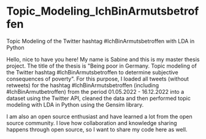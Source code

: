 # Topic_Modeling_IchBinArmutsbetroffen
Topic Modeling of the Twitter hashtag #IchBinArmutsbetroffen with LDA in Python

Hello, nice to have you here! My name is Sabine and this is my master thesis project. The title of the thesis is "Being poor in Germany. Topic modeling of the Twitter hashtag #IchBinArmutsbetroffen to determine subjective consequences of poverty". For this purpose, I loaded all tweets (without retweets) for the hashtag #IchBinArmutsbetroffen (including #IchBinArmutbetroffen) from the period 01.05.2022 - 16.12.2022 into a dataset using the Twitter API, cleaned the data and then performed topic modeling with LDA in Python using the Gensim library. 

I am also an open source enthusiast and have learned a lot from the open source community. I love how collaboration and knowledge sharing happens through open source, so I want to share my code here as well. 
